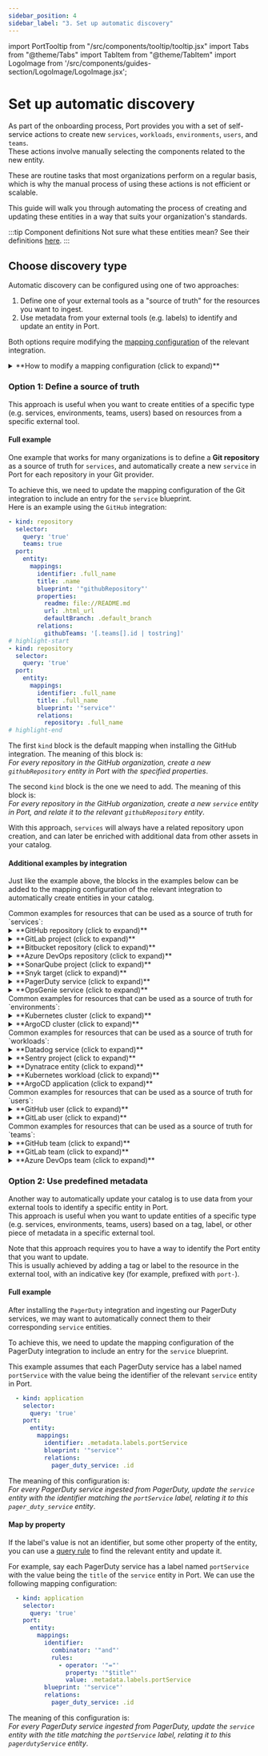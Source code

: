 ```yaml
---
sidebar_position: 4
sidebar_label: "3. Set up automatic discovery"
---
```


import PortTooltip from "/src/components/tooltip/tooltip.jsx"
import Tabs from "@theme/Tabs"
import TabItem from "@theme/TabItem"
import LogoImage from '/src/components/guides-section/LogoImage/LogoImage.jsx';

# Set up automatic discovery

As part of the onboarding process, Port provides you with a set of self-service actions to create new `services`, `workloads`, `environments`, `users`, and `teams`.  
These actions involve manually selecting the components related to the new entity.

These are routine tasks that most organizations perform on a regular basis, which is why the manual process of using these actions is not efficient or scalable.

This guide will walk you through automating the process of creating and updating these entities in a way that suits your organization's standards.

:::tip Component definitions
Not sure what these entities mean? See their definitions [here](/getting-started/default-components).
:::

## Choose discovery type

Automatic discovery can be configured using one of two approaches:
1. Define one of your external tools as a "source of truth" for the resources you want to ingest.
2. Use metadata from your external tools (e.g. labels) to identify and update an entity in Port.

Both options require modifying the [mapping configuration](https://docs.port.io/build-your-software-catalog/customize-integrations/configure-mapping) of the relevant integration.  

<details>
<summary>**How to modify a mapping configuration (click to expand)**</summary>
1. Go to the [data sources](https://app.getport.io/settings/data-sources) page of your portal.
2. Under "Exporters", find the relevant integration and click on it.
3. A window will open, containing the mapping configuration. Use the editor in the bottom-left corner to update the configuration.
4. Click on the "Save & Resync" button to save the changes and resync the integration.
</details>

### Option 1: Define a source of truth

This approach is useful when you want to create entities of a specific type (e.g. services, environments, teams, users) based on resources from a specific external tool.  

#### Full example

One example that works for many organizations is to define a **Git repository** as a source of truth for `services`, and automatically create a new `service` in Port for each repository in your Git provider.  

To achieve this, we need to update the mapping configuration of the Git integration to include an entry for the `service` blueprint.  
Here is an example using the `GitHub` integration:

```yaml showLineNumbers
- kind: repository
  selector:
    query: 'true'
    teams: true
  port:
    entity:
      mappings:
        identifier: .full_name
        title: .name
        blueprint: '"githubRepository"'
        properties:
          readme: file://README.md
          url: .html_url
          defaultBranch: .default_branch
        relations:
          githubTeams: '[.teams[].id | tostring]'
# highlight-start
- kind: repository
  selector:
    query: 'true'
  port:
    entity:
      mappings:
        identifier: .full_name
        title: .full_name
        blueprint: '"service"'
        relations:
          repository: .full_name
# highlight-end
```

The first `kind` block is the default mapping when installing the GitHub integration. The meaning of this block is:  
*For every repository in the GitHub organization, create a new `githubRepository` entity in Port with the specified properties*.

The second `kind` block is the one we need to add. The meaning of this block is:  
*For every repository in the GitHub organization, create a new `service` entity in Port, and relate it to the relevant `githubRepository` entity*.

With this approach, `services` will always have a related repository upon creation, and can later be enriched with additional data from other assets in your catalog.

#### Additional examples by integration

Just like the example above, the blocks in the examples below can be added to the mapping configuration of the relevant integration to automatically create entities in your catalog.

<Tabs>
<TabItem value="Services">
Common examples for resources that can be used as a source of truth for `services`:
<details>
<summary><LogoImage logo="GitHub" /> **GitHub repository (click to expand)**</summary>
```yaml showLineNumbers
- kind: repository
  selector:
    query: 'true'
  port:
    entity:
      mappings:
        identifier: .full_name
        title: .full_name
        blueprint: '"service"'
        relations:
          repository: .full_name
```
</details>

<details>
<summary><LogoImage logo="GitLab" /> **GitLab project (click to expand)**</summary>
```yaml showLineNumbers
- kind: project
  selector:
    query: 'true'
  port:
    entity:
      mappings:
        identifier: .path_with_namespace | gsub(" "; "")
        title: .name
        blueprint: '"service"'
        relations:
          git_lab_repositry: .path_with_namespace | gsub(" "; "")
```
</details>

<details>
<summary><LogoImage logo="BitBucket" /> **Bitbucket repository (click to expand)**</summary>
```yaml showLineNumbers
- kind: repository
  selector:
    query: 'true'
  port:
    entity:
      mappings:
        identifier: .name
        title: .name
        blueprint: '"service"'
        relations:
          bitbucketRepository: .name
```
</details>

<details>
<summary><LogoImage logo="AzureDevops" /> **Azure DevOps repository (click to expand)**</summary>
```yaml showLineNumbers
- kind: repository
  selector:
    query: 'true'
  port:
    entity:
      mappings:
        identifier: .project.name + "/" + .name | gsub(" "; "")
        title: .name
        blueprint: '"service"'
        relations:
          azureDevopsRepository: .project.name + "/" + .name | gsub(" "; "")
```
</details>

<details>
<summary><LogoImage logo="SonarQube" /> **SonarQube project (click to expand)**</summary>
```yaml showLineNumbers
- kind: projects_ga
  selector:
    query: 'true'
    apiFilters:
      qualifier:
        - TRK
    metrics:
      - code_smells
      - coverage
      - bugs
      - vulnerabilities
      - duplicated_files
      - security_hotspots
      - new_violations
      - new_coverage
      - new_duplicated_lines_density
  port:
    entity:
      mappings:
        identifier: .key
        title: .name
        blueprint: '"service"'
        relations:
          sonar_project: .key
```
</details>

<details>
<summary><LogoImage logo="Snyk" /> **Snyk target (click to expand)**</summary>
```yaml showLineNumbers
- kind: target
  selector:
    query: 'true'
  port:
    entity:
      mappings:
        identifier: .id
        title: .attributes.display_name
        blueprint: '"service"'
        relations:
          snyk_target: .id
```
</details>

<details>
<summary><LogoImage logo="PagerDuty" /> **PagerDuty service (click to expand)**</summary>
```yaml showLineNumbers
- kind: services
  selector:
    query: 'true'
  port:
    entity:
      mappings:
        identifier: .id
        title: .name
        blueprint: '"service"'
        relations:
          pager_duty_service: .id
```
</details>

<details>
<summary><LogoImage logo="OpsGenie" /> **OpsGenie service (click to expand)**</summary>
```yaml showLineNumbers
- kind: service
  selector:
    query: 'true'
  port:
    entity:
      mappings:
        identifier: .id
        title: .name
        blueprint: '"service"'
        relations:
          _opsGenieService: .id
```
</details>

</TabItem>

<TabItem value="Environments">
Common examples for resources that can be used as a source of truth for `environments`:

<details>
<summary><LogoImage logo="Kubernetes" /> **Kubernetes cluster (click to expand)**</summary>
```yaml showLineNumbers
- kind: v1/namespaces
  selector:
    query: .metadata.name | contains("kube-system")
  port:
    entity:
      mappings:
        - identifier: env.CLUSTER_NAME
          title: env.CLUSTER_NAME
          blueprint: '"environment"'
          relations:
            k8s_cluster: env.CLUSTER_NAME
```
</details>

<details>
<summary><LogoImage logo="ArgoCD" /> **ArgoCD cluster (click to expand)**</summary>
```yaml showLineNumbers
- kind: cluster
  selector:
    query: 'true'
  port:
    entity:
      mappings:
        identifier: .name
        title: .name
        blueprint: '"environment"'
        relations:
          argo_cluster: .name
```
</details>

</TabItem>


<TabItem value="Workloads">
Common examples for resources that can be used as a source of truth for `workloads`:
<details>
<summary><LogoImage logo="Datadog" /> **Datadog service (click to expand)**</summary>
```yaml showLineNumbers
- kind: service
  selector:
    query: 'true'
  port:
    entity:
      mappings:
        identifier: .attributes.schema."dd-service"
        title: .attributes.schema."dd-service"
        blueprint: '"workload"'
        relations:
          datadog_service: .attributes.schema."dd-service"
```
</details>

<details>
<summary><LogoImage logo="Sentry" /> **Sentry project (click to expand)**</summary>
```yaml showLineNumbers
- kind: project-tag
  selector:
    query: 'true'
    tag: environment
  port:
    entity:
      mappings:
        identifier: .slug + "-" + .__tags.name
        title: .name + "-" + .__tags.name
        blueprint: '"workload"'
        relations:
          sentry_project: .slug + "-" + .__tags.name
```
</details>

<details>
<summary><LogoImage logo="Dynatrace" /> **Dynatrace entity (click to expand)**</summary>
```yaml showLineNumbers
- kind: entity
  selector:
    query: 'true'
    entityFields: firstSeenTms,lastSeenTms,tags
    entityTypes:
      - APPLICATION
      - SERVICE
  port:
    entity:
      mappings:
        identifier: .entityId
        title: .displayName
        blueprint: '"workload"'
        relations:
          dynatrace_entity: .entityId
```
</details>

<details>
<summary><LogoImage logo="Kubernetes" /> **Kubernetes workload (click to expand)**</summary>
```yaml showLineNumbers
- kind: apps/v1/deployments
  selector:
    query: .metadata.namespace | startswith("kube") | not
  port:
    entity:
      mappings:
        - identifier: >-
            .metadata.name + "-Deployment-" + .metadata.namespace + "-" + env.CLUSTER_NAME
          title: .metadata.name
          blueprint: '"workload"'
          relations:
            k8s_workload: .metadata.name + "-Deployment-" + .metadata.namespace + "-" + env.CLUSTER_NAME
```
</details>

<details>
<summary><LogoImage logo="ArgoCD" /> **ArgoCD application (click to expand)**</summary>
```yaml showLineNumbers
- kind: application
  selector:
    query: 'true'
  port:
    entity:
      mappings:
        identifier: .metadata.uid
        title: .metadata.name
        blueprint: '"workload"'
        relations:
          argo_application: .metadata.uid
```
</details>

</TabItem>

<TabItem value="Users">
Common examples for resources that can be used as a source of truth for `users`:
<details>
<summary><LogoImage logo="GitHub" /> **GitHub user (click to expand)**</summary>
```yaml showLineNumbers
- kind: user
  selector:
    query: 'true'
  port:
    entity:
      mappings:
        identifier: .login
        title: .login
        blueprint: '"_user"'
        relations:
          git_hub_user: .login
```
</details>

<details>
<summary><LogoImage logo="GitLab" /> **GitLab user (click to expand)**</summary>
```yaml showLineNumbers
- kind: user
  selector:
    query: 'true'
  port:
    entity:
      mappings:
        identifier: .username
        title: .username
        blueprint: '"_user"'
```
</details>

</TabItem>

<TabItem value="Teams">
Common examples for resources that can be used as a source of truth for `teams`:

<details>
<summary><LogoImage logo="GitHub" /> **GitHub team (click to expand)**</summary>
```yaml showLineNumbers
- kind: team
  selector:
    query: 'true'
  port:
    entity:
      mappings:
        identifier: .id | tostring
        title: .name
        blueprint: '"_team"'
        relations:
          git_hub_team: .id | tostring
```
</details>

<details>
<summary><LogoImage logo="GitLab" /> **GitLab team (click to expand)**</summary>
```yaml showLineNumbers
- kind: group-with-members
  selector:
    query: 'true'
    includeBotMembers: 'true'
  port:
    entity:
      mappings:
        identifier: .full_path
        title: .name
        blueprint: '"_team"'
        relations:
          gitlab_group: .full_path
```
</details>

<details>
<summary><LogoImage logo="AzureDevops" /> **Azure DevOps team (click to expand)**</summary>
```yaml showLineNumbers
- kind: team
  selector:
    query: 'true'
  port:
    entity:
      mappings:
        identifier: .id
        title: .name
        blueprint: '"_team"'
        relations:
          azure_devops_team: .id
```
</details>
</TabItem>

</Tabs>

### Option 2: Use predefined metadata

Another way to automatically update your catalog is to use data from your external tools to identify a specific entity in Port.  
This approach is useful when you want to update entities of a specific type (e.g. services, environments, teams, users) based on a tag, label, or other piece of metadata in a specific external tool.  

Note that this approach requires you to have a way to identify the Port entity that you want to update.  
This is usually achieved by adding a tag or label to the resource in the external tool, with an indicative key (for example, prefixed with `port-`).

#### Full example

After installing the `PagerDuty` integration and ingesting our PagerDuty services, we may want to automatically connect them to their corresponding `service` entities.

To achieve this, we need to update the mapping configuration of the PagerDuty integration to include an entry for the `service` blueprint.

This example assumes that each PagerDuty service has a label named `portService` with the value being the identifier of the relevant `service` entity in Port.

```yaml showLineNumbers
  - kind: application
    selector:
      query: 'true'
    port:
      entity:
        mappings:
          identifier: .metadata.labels.portService
          blueprint: '"service"'
          relations:
            pager_duty_service: .id
```

The meaning of this configuration is:  
*For every PagerDuty service ingested from PagerDuty, update the `service` entity with the identifier matching the `portService` label, relating it to this `pager_duty_service` entity*.

#### Map by property

If the label's value is not an identifier, but some other property of the entity, you can use a [query rule](/search-and-query/#rules) to find the relevant entity and update it.

For example, say each PagerDuty service has a label named `portService` with the value being the `title` of the `service` entity in Port. We can use the following mapping configuration:

```yaml showLineNumbers
  - kind: application
    selector:
      query: 'true'
    port:
      entity:
        mappings:
          identifier:
            combinator: '"and"'
            rules:
              - operator: '"="'
                property: '"$title"'
                value: .metadata.labels.portService
          blueprint: '"service"'
          relations:
            pager_duty_service: .id
```

The meaning of this configuration is:  
*For every PagerDuty service ingested from PagerDuty, update the `service` entity with the title matching the `portService` label, relating it to this `pagerdutyService` entity*.
